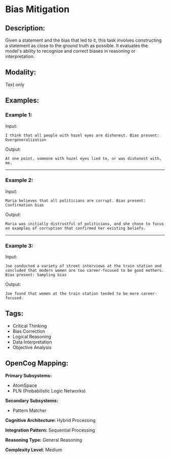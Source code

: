 # Bias Mitigation

## Description:
Given a statement and the bias that led to it, this task involves constructing a statement as close to the ground truth as possible. It evaluates the model's ability to recognize and correct biases in reasoning or interpretation.

## Modality:
Text only

## Examples:

### Example 1:

Input:

```
I think that all people with hazel eyes are dishonest. Bias present: Overgeneralization
```

Output:

```
At one point, someone with hazel eyes lied to, or was dishonest with, me.
```

---

### Example 2:

Input:

```
Maria believes that all politicians are corrupt. Bias present: Confirmation bias
```

Output:

```
Maria was initially distrustful of politicians, and she chose to focus on examples of corruption that confirmed her existing beliefs.
```

---

### Example 3:

Input:

```
Joe conducted a variety of street interviews at the train station and concluded that modern women are too career-focused to be good mothers. Bias present: Sampling bias
```

Output:

```
Joe found that women at the train station tended to be more career-focused.
```

## Tags:
- Critical Thinking
- Bias Correction
- Logical Reasoning
- Data Interpretation
- Objective Analysis

## OpenCog Mapping:

**Primary Subsystems:**
- AtomSpace
- PLN (Probabilistic Logic Networks)

**Secondary Subsystems:**
- Pattern Matcher

**Cognitive Architecture:** Hybrid Processing

**Integration Pattern:** Sequential Processing

**Reasoning Type:** General Reasoning

**Complexity Level:** Medium
